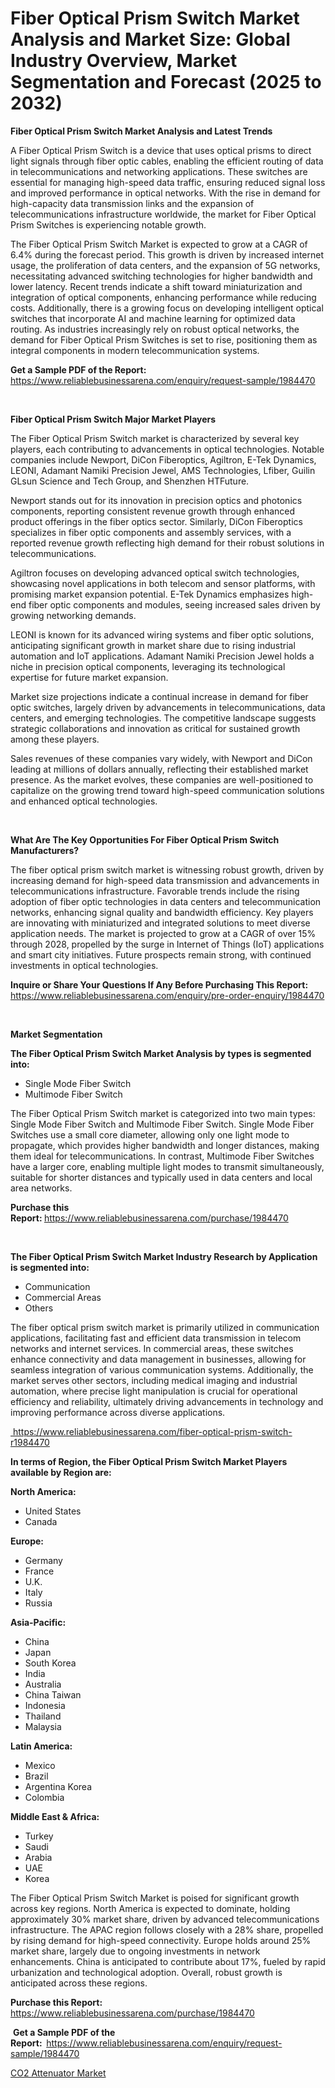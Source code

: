 <p><h1>Fiber Optical Prism Switch Market Analysis and Market Size: Global Industry Overview, Market Segmentation and Forecast (2025 to 2032)</h1></p><p><strong>Fiber Optical Prism Switch Market Analysis and Latest Trends</strong></p>
<p><p>A Fiber Optical Prism Switch is a device that uses optical prisms to direct light signals through fiber optic cables, enabling the efficient routing of data in telecommunications and networking applications. These switches are essential for managing high-speed data traffic, ensuring reduced signal loss and improved performance in optical networks. With the rise in demand for high-capacity data transmission links and the expansion of telecommunications infrastructure worldwide, the market for Fiber Optical Prism Switches is experiencing notable growth.</p><p>The Fiber Optical Prism Switch Market is expected to grow at a CAGR of 6.4% during the forecast period. This growth is driven by increased internet usage, the proliferation of data centers, and the expansion of 5G networks, necessitating advanced switching technologies for higher bandwidth and lower latency. Recent trends indicate a shift toward miniaturization and integration of optical components, enhancing performance while reducing costs. Additionally, there is a growing focus on developing intelligent optical switches that incorporate AI and machine learning for optimized data routing. As industries increasingly rely on robust optical networks, the demand for Fiber Optical Prism Switches is set to rise, positioning them as integral components in modern telecommunication systems.</p></p>
<p><strong>Get a Sample PDF of the Report:&nbsp;</strong> <a href="https://www.reliablebusinessarena.com/enquiry/request-sample/1984470?utm_campaign=1990&utm_medium=2&utm_source=Github&utm_content=ia&utm_term=02032025&utm_id=fiber-optical-prism-switch">https://www.reliablebusinessarena.com/enquiry/request-sample/1984470</a></p>
<p>&nbsp;</p>
<p><strong>Fiber Optical Prism Switch Major Market Players</strong></p>
<p><p>The Fiber Optical Prism Switch market is characterized by several key players, each contributing to advancements in optical technologies. Notable companies include Newport, DiCon Fiberoptics, Agiltron, E-Tek Dynamics, LEONI, Adamant Namiki Precision Jewel, AMS Technologies, Lfiber, Guilin GLsun Science and Tech Group, and Shenzhen HTFuture.</p><p>Newport stands out for its innovation in precision optics and photonics components, reporting consistent revenue growth through enhanced product offerings in the fiber optics sector. Similarly, DiCon Fiberoptics specializes in fiber optic components and assembly services, with a reported revenue growth reflecting high demand for their robust solutions in telecommunications.</p><p>Agiltron focuses on developing advanced optical switch technologies, showcasing novel applications in both telecom and sensor platforms, with promising market expansion potential. E-Tek Dynamics emphasizes high-end fiber optic components and modules, seeing increased sales driven by growing networking demands.</p><p>LEONI is known for its advanced wiring systems and fiber optic solutions, anticipating significant growth in market share due to rising industrial automation and IoT applications. Adamant Namiki Precision Jewel holds a niche in precision optical components, leveraging its technological expertise for future market expansion.</p><p>Market size projections indicate a continual increase in demand for fiber optic switches, largely driven by advancements in telecommunications, data centers, and emerging technologies. The competitive landscape suggests strategic collaborations and innovation as critical for sustained growth among these players.</p><p>Sales revenues of these companies vary widely, with Newport and DiCon leading at millions of dollars annually, reflecting their established market presence. As the market evolves, these companies are well-positioned to capitalize on the growing trend toward high-speed communication solutions and enhanced optical technologies.</p></p>
<p>&nbsp;</p>
<p><strong>What Are The Key Opportunities For Fiber Optical Prism Switch Manufacturers?</strong></p>
<p><p>The fiber optical prism switch market is witnessing robust growth, driven by increasing demand for high-speed data transmission and advancements in telecommunications infrastructure. Favorable trends include the rising adoption of fiber optic technologies in data centers and telecommunication networks, enhancing signal quality and bandwidth efficiency. Key players are innovating with miniaturized and integrated solutions to meet diverse application needs. The market is projected to grow at a CAGR of over 15% through 2028, propelled by the surge in Internet of Things (IoT) applications and smart city initiatives. Future prospects remain strong, with continued investments in optical technologies.</p></p>
<p><strong>Inquire or Share Your Questions If Any Before Purchasing This Report:</strong> <a href="https://www.reliablebusinessarena.com/enquiry/pre-order-enquiry/1984470?utm_campaign=1990&utm_medium=2&utm_source=Github&utm_content=ia&utm_term=02032025&utm_id=fiber-optical-prism-switch">https://www.reliablebusinessarena.com/enquiry/pre-order-enquiry/1984470</a></p>
<p>&nbsp;</p>
<p><strong>Market Segmentation</strong></p>
<p><strong>The Fiber Optical Prism Switch Market Analysis by types is segmented into:</strong></p>
<p><ul><li>Single Mode Fiber Switch</li><li>Multimode Fiber Switch</li></ul></p>
<p><p>The Fiber Optical Prism Switch market is categorized into two main types: Single Mode Fiber Switch and Multimode Fiber Switch. Single Mode Fiber Switches use a small core diameter, allowing only one light mode to propagate, which provides higher bandwidth and longer distances, making them ideal for telecommunications. In contrast, Multimode Fiber Switches have a larger core, enabling multiple light modes to transmit simultaneously, suitable for shorter distances and typically used in data centers and local area networks.</p></p>
<p><strong>Purchase this Report:&nbsp;</strong><a href="https://www.reliablebusinessarena.com/purchase/1984470?utm_campaign=1990&utm_medium=2&utm_source=Github&utm_content=ia&utm_term=02032025&utm_id=fiber-optical-prism-switch">https://www.reliablebusinessarena.com/purchase/1984470</a></p>
<p>&nbsp;</p>
<p><strong>The Fiber Optical Prism Switch Market Industry Research by Application is segmented into:</strong></p>
<p><ul><li>Communication</li><li>Commercial Areas</li><li>Others</li></ul></p>
<p><p>The fiber optical prism switch market is primarily utilized in communication applications, facilitating fast and efficient data transmission in telecom networks and internet services. In commercial areas, these switches enhance connectivity and data management in businesses, allowing for seamless integration of various communication systems. Additionally, the market serves other sectors, including medical imaging and industrial automation, where precise light manipulation is crucial for operational efficiency and reliability, ultimately driving advancements in technology and improving performance across diverse applications.</p></p>
<p><a href="https://www.reliablebusinessarena.com/fiber-optical-prism-switch-r1984470?utm_campaign=1990&utm_medium=2&utm_source=Github&utm_content=ia&utm_term=02032025&utm_id=fiber-optical-prism-switch">&nbsp;https://www.reliablebusinessarena.com/fiber-optical-prism-switch-r1984470</a></p>
<p><strong>In terms of Region, the Fiber Optical Prism Switch Market Players available by Region are:</strong></p>
<p>
    <p> <strong> North America: </strong>
        <ul>
            <li>United States</li>
            <li>Canada</li>
        </ul>
        </p> 
    <p> <strong> Europe: </strong>
        <ul>
            <li>Germany</li>
            <li>France</li>
            <li>U.K.</li>
            <li>Italy</li>
            <li>Russia</li>
        </ul>
        </p> 
    <p> <strong> Asia-Pacific: </strong>
        <ul>
            <li>China</li>
            <li>Japan</li>
            <li>South Korea</li>
            <li>India</li>
            <li>Australia</li>
            <li>China Taiwan</li>
            <li>Indonesia</li>
            <li>Thailand</li>
            <li>Malaysia</li>
        </ul>
        </p> 
    <p> <strong> Latin America: </strong>
        <ul>
            <li>Mexico</li>
            <li>Brazil</li>
            <li>Argentina Korea</li>
            <li>Colombia</li>
        </ul>
        </p> 
    <p> <strong> Middle East & Africa: </strong>
        <ul>
            <li>Turkey</li>
            <li>Saudi</li>
            <li>Arabia</li>
            <li>UAE</li>
            <li>Korea</li>
        </ul>
    </p>
    </p>
<p><p>The Fiber Optical Prism Switch Market is poised for significant growth across key regions. North America is expected to dominate, holding approximately 30% market share, driven by advanced telecommunications infrastructure. The APAC region follows closely with a 28% share, propelled by rising demand for high-speed connectivity. Europe holds around 25% market share, largely due to ongoing investments in network enhancements. China is anticipated to contribute about 17%, fueled by rapid urbanization and technological adoption. Overall, robust growth is anticipated across these regions.</p></p>
<p><strong>Purchase this Report: </strong><a href="https://www.reliablebusinessarena.com/purchase/1984470?utm_campaign=1990&utm_medium=2&utm_source=Github&utm_content=ia&utm_term=02032025&utm_id=fiber-optical-prism-switch">https://www.reliablebusinessarena.com/purchase/1984470</a></p>
<p>&nbsp;<strong>Get a Sample PDF of the Report:&nbsp;&nbsp;</strong><a href="https://www.reliablebusinessarena.com/enquiry/request-sample/1984470?utm_campaign=1990&utm_medium=2&utm_source=Github&utm_content=ia&utm_term=02032025&utm_id=fiber-optical-prism-switch">https://www.reliablebusinessarena.com/enquiry/request-sample/1984470</a></p>
<p><strong></strong></p>
<p><p><a href="https://github.com/MarciaRunte/Market-Research-Report-List-1/blob/main/co2-attenuator-market.md?utm_campaign=1990&utm_medium=2&utm_source=Github&utm_content=ia&utm_term=02032025&utm_id=fiber-optical-prism-switch">CO2 Attenuator Market</a></p></p>